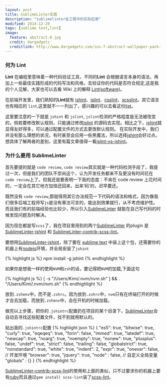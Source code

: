 ```yaml
---
layout: post
title: SublimeLinter实践
description: "sublimelinter在工程中的实际应用"
modified: 2014-12-29
tags: [sublime text,lint]
image:
  feature: abstract-8.jpg
  credit: dargadgetz
  creditlink: http://www.dargadgetz.com/ios-7-abstract-wallpaper-pack-for-iphone-5-and-ipod-touch-retina/
---
```


### 何为 Lint

**Lint** 在编程里意味着一种代码验证工具，不同的**Lint** 会根据语言本身的语法，再加上一些最佳实践形成的代码写法和风格，去验证你的代码是否符合规定,这是我的个人见解，大家也可以去看 Wiki 上的解释 [Lint(software)](Lint)。

在前端开发里，我们熟知的**Lint**就有 [jshint](jshint)、[jslint](jslint)、[csslint](csslint)、[scsslint](scsslint)。其它语言也有相应的 `lint`,这里就不一一列出了，感兴趣的可以去看这份[list](http://en.wikipedia.org/wiki/List_of_tools_for_static_code_analysis)。
<!-- more -->

这里要注意的一下就是 `jshint` 和 `jslint`, `jslint`检测的严格程度是无法被改变的，倘若要修改默认规则，只能通过修改[jslint](jslint) 的源码去实现。相比之下，[jshint](jshint)就显得友好得多，可以通过配置文件的方式去更改默认规则。
在实际开发中，我们并没有那么理想的状况，有时甚至会应用一些黑魔法，所以选择[jshint](jshint)会好过点。想具体了解两者的差别，这里有篇文章值得一看[jslint-vs-jshint](http://www.scottlogic.com/blog/2011/03/28/jslint-vs-jshint.html)。

### 为什么要用 SublimeLinter

首先要提的就是 `code review`, `code review`其实就是一种代码检测手段了，我提过一次，但是我们的团队不崇尚这个，认为开发任务都来不及更没有时间花在`code review`上了。但我还是要表明一下我的态度：不肯在 code review 上花时间的，一定会在其它地方加倍还回来，出来‘码’的，迟早要还。

既然没有 `code review`,那就得用其它办法规范一下代码的语法和格式，因为像我们很多后端工程师写`js`是没有章法可言的，能达到效果就行，从不考虑维护性。而且我们有的前端经验也比较少，所以引入[SublimeLinter](sublimelinter) 就能在自己写代码的时候发现问题及时解决。

因为现在都是写`scss`了，我在项目里用到的两个[SublimeLinter](sublimelinter) 的plugin 是[SublimeLinter-jshint](SublimeLinter-jshint) 和 [SublimeLinter-contrib-scss-lint](SublimeLinter-contrib-scss-lint)。

要想用[SublimeLinter-jshint](SublimeLinter-jshint)，除了要在 [sublime text](sublimetext) 中装上这个包，还需要你的机器上有[nodejs](nodejs)环境，并全局安装了`jshint`

{% highlight js %}
npm install -g jshint
{% endhighlight %}

如果你是想我一样的使用`NVM`和`zsh`的话，要记得把`NVM`的加载,下面这句

{% highlight js %}
[ -s "/Users/Kimi/.nvm/nvm.sh" ] && . "/Users/Kimi/.nvm/nvm.sh"
{% endhighlight %}

放到`.zshenv`中，而不是`.zshrc`。因为放到`.zshrc`中，`nvm`只有在终端打开的时候才会去加载，而放到`.zshenv`中，会在开机的时候加载。

做完以上步骤，把你的`.jshintrc`配置扔在项目的某个目录下，[SublimeLinter](sublimelinter)会自动去寻找这些配置文件，找不到就用默认的。

贴出我的`.jshintrc`配置
{% highlight json %}
{
  "es5": true,
  "bitwise": true,
  "curly": true,
  "eqeqeq": true,
  "forin": false,
  "immed": true,
  "latedef": true,
  "newcap": true,
  "noarg": true,
  "noempty": true,
  "nonew": true,
  "plusplus": false,
  "undef": true,
  "strict": false,
  "trailing": false,
  "globalstrict": true,
  "nonstandard": true,
  "white": true,
  "indent": 2,
  "expr": true,
  "onevar": false,
  // 开发环境
  "browser": true,
  "jquery": true,
  "node" : false,
  // 自定义全局变量
  "globals" : {}
}
{% endhighlight %}

[SublimeLinter-contrib-scss-lint](SublimeLinter-contrib-scss-lint)的使用和上面的类似，只不过要求你的机器上要有[ruby](ruby)而且通过`gem install scss-lint`装了[scss-lint](scsslint)。

[sublimetext]: http://www.sublimetext.com/3 "sublimetext"
[Lint]: http://en.wikipedia.org/wiki/Lint_(software) "Lint"
[jshint]: http://jshint.com/ "jshint"
[jslint]: http://www.jslint.com/ "jslint"
[scsslint]: https://github.com/causes/scss-lint "scsslint"
[csslint]: http://csslint.net/ "css-lint"
[sublimelinter]: http://www.sublimelinter.com/ "sublimelinter"
[nodejs]: http://nodejs.org/ "nodejs"
[ruby]: https://www.ruby-lang.org/ "ruby"
[SublimeLinter-jshint]: https://packagecontrol.io/packages/SublimeLinter-jshint "SublimeLinter-jshint"
[SublimeLinter-contrib-scss-lint]: https://packagecontrol.io/packages/SublimeLinter-contrib-scss-lint "SublimeLinter-contrib-scss-lint"

